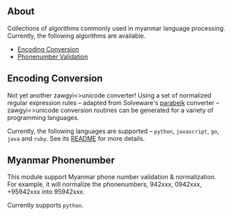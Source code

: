 ## About ##

Collections of algorithms commonly used in myanmar language processing. Currently, the following algorithms are available.

+ [Encoding Conversion](#encoding-conversion)
+ [Phonenumber Validation](#myanmar-phonenumber)

## Encoding Conversion ##

Not yet another zawgyi<>unicode converter! Using a set of normalized regular expression rules – adapted from Solveware's [parabeik](https://github.com/ngwestar/parabaik) converter –  zawgyi<>unicode conversion routines can be generated for a variety of programming languages.

Currently, the following languages are supported – `python`, `javascript`, `go`, `java` and `ruby`. See its [README](converter/README.md) for more details.

## Myanmar Phonenumber ##

This module support Myanmar phone number validation & normalization. For example, it will normalize the phonenumbers, 942xxx, 0942xxx, +95942xxx into 95942xxx. 

Currently supports `python`. 
